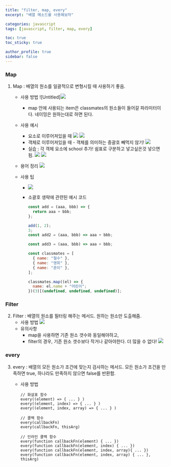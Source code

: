 ```yaml
---
title: "filter, map, every"
excerpt: "배열 메소드를 사용해보자"

categories: javascript
tags: [javascript, filter, map, every]

toc: true
toc_sticky: true

author_profile: true
sidebar: false
---
```


### Map

1.  Map : 배열의 원소를 일괄적으로 변형시킬 때 사용하기 좋음.

    - 사용 방법
      ![Untitled]![](https://images.velog.io/images/hyeun427/post/1679da96-cc92-45b7-8469-865b08ea47b2/map1.png)
      - map 안에 사용되는 item은 classmates의 원소들이 들어갈 파라미터이다. 네이밍은 원하는대로 하면 된다.
        <br />
    - 사용 예시
      - 요소로 이루어져있을 때
        ![](https://images.velog.io/images/hyeun427/post/9c95e375-3c32-4393-aa41-f32758c9e7f7/11.png)
        ![](https://images.velog.io/images/hyeun427/post/d2bc18ae-e4e4-40e6-87eb-26e5abd71bac/12.png)
      - 객체로 이루어져있을 때 - 객체를 의미하는 중괄호 빼먹지 않기!
        ![](https://images.velog.io/images/hyeun427/post/4febefc4-2703-4add-9faf-182aecd2ee16/13.png)
      - 실습 : 각 객체 요소에 school 추가! 쉼표로 구분하고 넣고싶은것 넣으면 됨.
        ![](https://images.velog.io/images/hyeun427/post/f2d54f0b-6f61-4472-935b-7f2cbb0e9b6d/14.png)
        ![](https://images.velog.io/images/hyeun427/post/bd7cc923-6e28-4425-9075-44354aa668f7/15.png)
        <br />
    - 용어 정리
      ![](https://images.velog.io/images/hyeun427/post/35125cb5-a319-41c0-9edc-cc843d4c6238/16.png)
    - 사용 팁

      - ![](https://images.velog.io/images/hyeun427/post/ac253c83-9f74-4647-af88-1cdf0f1be336/123.png)

      - 소괄호 생략에 관련된 예시 코드

        ```jsx
        const add = (aaa, bbb) => {
          return aaa + bbb;
        };

        add(1, 2);
        3;
        const add2 = (aaa, bbb) => aaa + bbb;

        const add3 = (aaa, bbb) => aaa + bbb;

        const classmates = [
          { name: "철수" },
          { name: "영희" },
          { name: "훈이" },
        ];

        classmates.map((el) => {
          name: el.name + "어린이";
        })(3)[(undefined, undefined, undefined)];
        ```

### Filter

2. Filter : 배열의 원소를 필터링 해주는 메서드. 원하는 원소만 도출해줌.
   - 사용 방법
     ![](https://images.velog.io/images/hyeun427/post/1ae249d7-f86e-4a66-9813-dbb0368b42b9/17.png)
   - 유의사항
     - map을 사용하면 기존 원소 갯수와 동일해야하고,
     - filter의 경우, 기존 원소 갯수보다 작거나 같아야한다. 더 많을 수 없다!
       ![](https://images.velog.io/images/hyeun427/post/bc7aed56-9d73-46ae-9aa2-a6f1efefbcba/18.png)

### every

3. every : 배열의 모든 원소가 조건에 맞는지 검사하는 메서드. 모든 원소가 조건을 만족하면 true, 하나라도 만족하지 않으면 false를 반환함.

   - 사용 방법

     ```
     // 화살표 함수
     every((element) => { ... } )
     every((element, index) => { ... } )
     every((element, index, array) => { ... } )

     // 콜백 함수
     every(callbackFn)
     every(callbackFn, thisArg)

     // 인라인 콜백 함수
     every(function callbackFn(element) { ... })
     every(function callbackFn(element, index) { ... })
     every(function callbackFn(element, index, array){ ... })
     every(function callbackFn(element, index, array) { ... }, thisArg)
     ```
